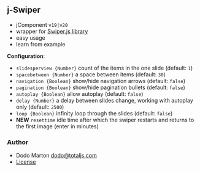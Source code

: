 ## j-Swiper

- jComponent `v19|v20`
- wrapper for [Swiper.js library](https://swiperjs.com/)
- easy usage
- learn from example

__Configuration__:

- `slidesperview {Number}` count of the items in the one slide (default: `1`)
- `spacebetween {Number}` a space between items (default: `30`)
- `navigation {Boolean}` show/hide navigation arrows (default: `false`)
- `pagination {Boolean}` show/hide pagination bullets (default: `false`)
- `autoplay {Boolean}` allow autoplay (default: `false`)
- `delay {Number}` a delay between slides change, working with autoplay only (default: `2500`)
- `loop {Boolean}` infinity loop through the slides (default: `false`)
- __NEW__ `resettime` idle time after which the swiper restarts and returns to the first image (enter in minutes)

### Author

- Dodo Marton <dodo@totaljs.com>
- [License](https://www.totaljs.com/license/)